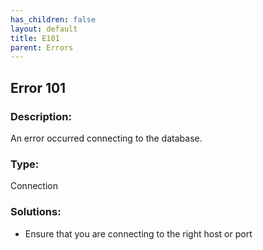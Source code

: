 ```yaml
---
has_children: false
layout: default
title: E101
parent: Errors
---
```

## Error 101

### Description:
An error occurred connecting to the database.

### Type:
Connection

### Solutions:
- Ensure that you are connecting to the right host or port